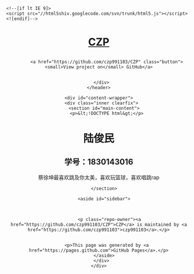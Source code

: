 
<!DOCTYPE html>
<html lang="en-US">
  <head>
    <meta charset='utf-8'>
    <meta http-equiv="X-UA-Compatible" content="IE=edge">
    <meta name="viewport" content="width=device-width, initial-scale=1, maximum-scale=1">
    <link rel="stylesheet" href="/CZP/assets/css/style.css?v=c93d8b76fd81066958e5369eee9e8f1fe555a34a" media="screen" type="text/css">
    <link rel="stylesheet" href="/CZP/assets/css/print.css" media="print" type="text/css">

    <!--[if lt IE 9]>
    <script src="//html5shiv.googlecode.com/svn/trunk/html5.js"></script>
    <![endif]-->

<!-- Begin Jekyll SEO tag v2.7.1 -->
<title>CZP</title>
<meta name="generator" content="Jekyll v3.9.0" />
<meta property="og:title" content="CZP" />
<meta property="og:locale" content="en_US" />
<link rel="canonical" href="https://czp991103.github.io/CZP/" />
<meta property="og:url" content="https://czp991103.github.io/CZP/" />
<meta property="og:site_name" content="CZP" />
<meta name="twitter:card" content="summary" />
<meta property="twitter:title" content="CZP" />
<script type="application/ld+json">
{"url":"https://czp991103.github.io/CZP/","@type":"WebSite","headline":"CZP","name":"CZP","@context":"https://schema.org"}</script>
<!-- End Jekyll SEO tag -->

  </head>

  <body>
    <header>
      <div class="inner">
        <a href="https://czp991103.github.io/CZP/">
          <h1>CZP</h1>
        </a>
        <h2></h2>
        
          <a href="https://github.com/czp991103/CZP" class="button"><small>View project on</small> GitHub</a>
        
        
      </div>
    </header>

    <div id="content-wrapper">
      <div class="inner clearfix">
        <section id="main-content">
          <p>&lt;!DOCTYPE html&gt;</p>
<html>
    <head>
      <meta charset="utf-8" />
      <title>我的一个网页</title>
    </head>
    <body>
      <h1>陆俊民</h1>
      <h2>学号：1830143016</h2>
      蔡徐坤最喜欢跳及你太美，喜欢玩篮球，喜欢唱跳rap
    </body>
</html>

        </section>

        <aside id="sidebar">
          

          
            <p class="repo-owner"><a href="https://github.com/czp991103/CZP">CZP</a> is maintained by <a href="https://github.com/czp991103">czp991103</a>.</p>
          

          <p>This page was generated by <a href="https://pages.github.com">GitHub Pages</a>.</p>
        </aside>
      </div>
    </div>

    
  </body>
</html>
